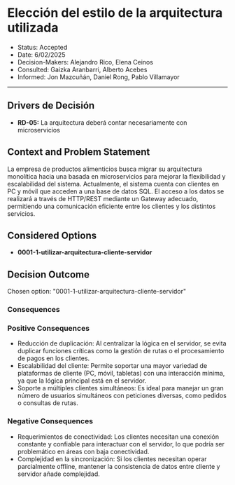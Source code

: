 # Elección del estilo de la arquitectura utilizada
* Status: Accepted
* Date: 6/02/2025
* Decision-Makers: Alejandro Rico, Elena Ceinos
* Consulted: Gaizka Aranbarri, Alberto Acebes
* Informed: Jon Mazcuñán, Daniel Rong, Pablo Villamayor
---
## Drivers de Decisión
* **RD-05:** La arquitectura deberá contar necesariamente con microservicios
## Context and Problem Statement
La empresa de productos alimenticios busca migrar su arquitectura monolítica hacia una basada en microservicios para mejorar la flexibilidad y escalabilidad del sistema. Actualmente, el sistema cuenta con clientes en PC y móvil que acceden a una base de datos SQL. El acceso a los datos se realizará a través de HTTP/REST mediante un Gateway adecuado, permitiendo una comunicación eficiente entre los clientes y los distintos servicios.
 

## Considered Options

* **0001-1-utilizar-arquitectura-cliente-servidor**

## Decision Outcome

Chosen option: "0001-1-utilizar-arquitectura-cliente-servidor"

### Consequences

### Positive Consequences

* Reducción de duplicación: Al centralizar la lógica en el servidor, se evita duplicar funciones críticas como la gestión de rutas o el procesamiento de pagos en los clientes.
* Escalabilidad del cliente: Permite soportar una mayor variedad de plataformas de cliente (PC, móvil, tabletas) con una interacción mínima, ya que la lógica principal está en el servidor.
* Soporte a múltiples clientes simultáneos: Es ideal para manejar un gran número de usuarios simultáneos con peticiones diversas, como pedidos o consultas de rutas.


### Negative Consequences

* Requerimientos de conectividad: Los clientes necesitan una conexión constante y confiable para interactuar con el servidor, lo que podría ser problemático en áreas con baja conectividad.
* Complejidad en la sincronización: Si los clientes necesitan operar parcialmente offline, mantener la consistencia de datos entre cliente y servidor añade complejidad.
